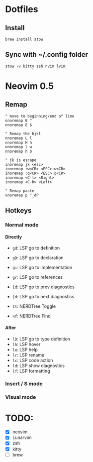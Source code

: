 # Dotfiles

## Install 
```
brew install stow
```

## Sync with ~/.config folder
```
stow -v kitty zsh nvim lvim
```

# Neovim 0.5
## Remap
```
" move to beginning/end of line
nnoremap B ^
nnoremap E $

" Remap the hjkl
nnoremap L l
nnoremap H h
nnoremap l w
nnoremap h b

" jk is escape
inoremap jk <esc>
inoremap :w<CR> <ESC>:w<CR>
inoremap :q<CR> <ESC>:q<CR>
inoremap <C-l> <Right>
inoremap <C-h> <Left>

" Remap paste
vnoremap p "_dP
```

## Hotkeys

### Normal mode

#### Directly

- `gd`: LSP go to definition
- `gD`: LSP go to declaration
- `gi`: LSP go to implementation
- `gr`: LSP go to references
- `[d`: LSP go to prev diagnostics
- `]d`: LSP go to next diagnostics

- `tt`: NERDTree Toggle
- `nf`: NERDTree Find


#### After <Leader>
- `lD`: LSP go to type definition
- `lh`: LSP hover
- `le`: LSP help
- `lr`: LSP rename
- `lc`: LSP code action
- `ld`: LSP show diagnostics
- `lf`: LSP formatting 

### Insert / S mode


### Visual mode

# TODO:
- [x] neovim
- [x] Lunarvim
- [x] zsh
- [x] kitty
- [ ] brew 
